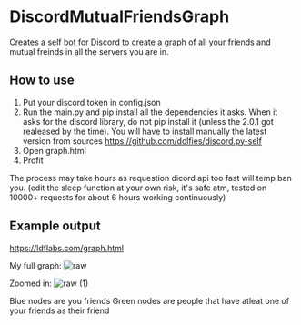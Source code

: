 # DiscordMutualFriendsGraph
Creates a self bot for Discord to create a graph of all your friends and mutual freinds in all the servers you are in.

## How to use
1) Put your discord token in config.json
2) Run the main.py and pip install all the dependencies it asks. 
When it asks for the discord library, do not pip install it (unless the 2.0.1 got realeased by the time).
You will have to install manually the latest version from sources https://github.com/dolfies/discord.py-self
3) Open graph.html
4) Profit

The process may take hours as requestion dicord api too fast will temp ban you. (edit the sleep function at your own risk, it's safe atm, tested on 10000+ requests for about 6 hours working continuously)

## Example output
https://ldflabs.com/graph.html

My full graph:
![raw](https://github.com/Sapu98/DiscordMutualFriendsGraph/assets/13931972/704dde5c-fa25-4c9b-967b-3a88fea919f8)

Zoomed in:
![raw (1)](https://github.com/Sapu98/DiscordMutualFriendsGraph/assets/13931972/88009b4c-036c-436a-a93d-c761d7eedb57)

Blue nodes are you friends
Green nodes are people that have atleat one of your friends as their friend
